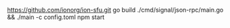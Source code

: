 https://github.com/ionorg/ion-sfu.git
go build ./cmd/signal/json-rpc/main.go && ./main -c config.toml
npm start